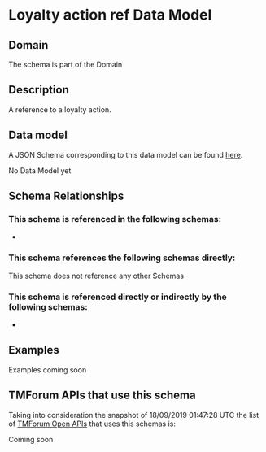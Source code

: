 # Loyalty action ref Data Model

## Domain

The  schema is part of the  Domain

## Description

A reference to a loyalty action.

## Data model

A JSON Schema corresponding to this data model can be found
[here](https://github.com/tmforum-rand/schemas/blob/master/Product/LoyaltyActionRef.schema.json).

No Data Model yet

## Schema Relationships

### This schema is referenced in the following schemas:

-

### This schema references the following schemas directly:

This schema does not reference any other Schemas

### This schema is referenced directly or indirectly by the following schemas:

-



## Examples

Examples coming soon

## TMForum APIs that use this schema

Taking into consideration the snapshot of 18/09/2019 01:47:28 UTC the list of [TMForum Open APIs](https://www.tmforum.org/open-apis/) that uses this schemas is:

Coming soon